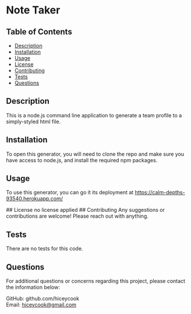 # Note Taker

## Table of Contents

- [Description](#Description)
- [Installation](#Installation)
- [Usage](#Usage)
- [License](#License)
- [Contributing](#Contributing)
- [Tests](#Tests)
- [Questions](#Questions)

<div id='Description'/>

## Description
This is a node.js command line application to generate a team profile to a simply-styled html file.
<div id='Installation'/>

## Installation
To open this generator, you will need to clone the repo and make sure you have access to node.js, and install the required npm packages.

<div id='Usage'/>

## Usage
To use this generator, you can go it its deployment at https://calm-depths-93540.herokuapp.com/

<div id='License'/>
## License
no license applied
## Contributing
Any suggestions or contributions are welcome! Please reach out with anything.
<div id='Tests'/>

## Tests
There are no tests for this code.

<div id='Questions'/>

## Questions
For additional questions or concerns regarding this project, please contact the information below:

GitHub: github.com/hiceycook  
Email: hiceycook@gmail.com
